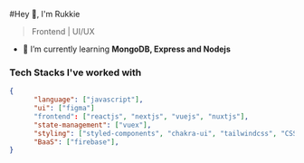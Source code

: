#Hey 👋, I'm Rukkie
>Frontend | UI/UX

- 🌱 I’m currently learning **MongoDB, Express and Nodejs**

### Tech Stacks I've worked with

```json
{
      "language": ["javascript"],
      "ui": ["figma"]
      "frontend": ["reactjs", "nextjs", "vuejs", "nuxtjs"],
      "state-management": ["vuex"],
      "styling": ["styled-components", "chakra-ui", "tailwindcss", "CSS3"],
      "BaaS": ["firebase"],
}
```


